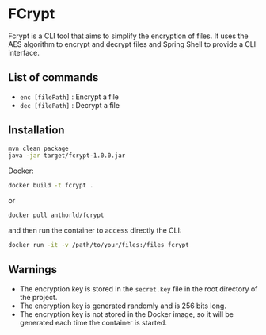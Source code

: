 # FCrypt

Fcrypt is a CLI tool that aims to simplify the encryption of files.
It uses the AES algorithm to encrypt and decrypt files and Spring Shell to provide a CLI interface.

## List of commands

- `enc [filePath]` : Encrypt a file
- `dec [filePath]` : Decrypt a file

## Installation

```bash
mvn clean package
java -jar target/fcrypt-1.0.0.jar
```

Docker: 
```bash
docker build -t fcrypt .
```

or

```bash
docker pull anthorld/fcrypt
```

and then run the container to access directly the CLI:
```bash
docker run -it -v /path/to/your/files:/files fcrypt 
```

## Warnings

- The encryption key is stored in the `secret.key` file in the root directory of the project.
- The encryption key is generated randomly and is 256 bits long.
- The encryption key is not stored in the Docker image, so it will be generated each time the container is started.